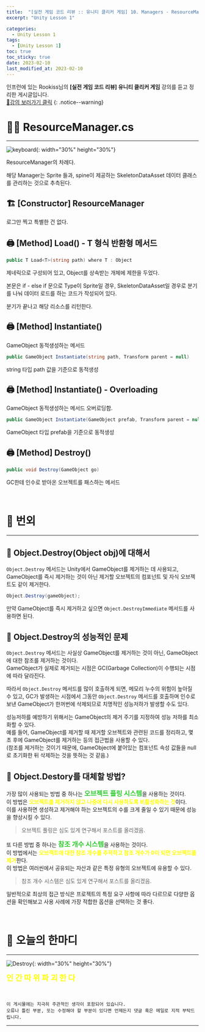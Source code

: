 ```yaml
---
title:  "[실전 게임 코드 리뷰 :: 유니티 클리커 게임] 10. Managers - ResourceManager"
excerpt: "Unity Lesson 1"

categories:
  - Unity Lesson 1
tags:
  - [Unity Lesson 1]
toc: true
toc_sticky: true
date: 2023-02-10
last_modified_at: 2023-02-10
---
```


인프런에 있는 Rookiss님의 **[실전 게임 코드 리뷰] 유니티 클리커 게임** 강의를 듣고 정리한 게시글입니다.
<br>
[🔔강의 보러가기 클릭](https://www.inflearn.com/course/%EC%8B%A4%EC%A0%84%EA%B2%8C%EC%9E%84-%EC%BD%94%EB%93%9C%EB%A6%AC%EB%B7%B0-%EC%9C%A0%EB%8B%88%ED%8B%B0-%ED%81%B4%EB%A6%AC%EC%BB%A4)
{: .notice--warning}

# 🧑‍💼 ResourceManager.cs
<hr style="width:100%" />

![keyboard](https://media.giphy.com/media/JIX9t2j0ZTN9S/giphy.gif){: width="30%" height="30%"}

ResourceManager의 차례다.

해당 Manager는 Sprite 들과, spine이 제공하는 SkeletonDataAsset 데이터 클래스를 관리하는 것으로 추측된다.

## 🏗️ [Constructor] ResourceManager

로그만 찍고 특별한 건 없다.

## 🖨️ [Method] Load() - T 형식 반환형 메서드

```c#
public T Load<T>(string path) where T : Object
```

제네릭으로 구성되어 있고, Object를 상속받는 개체에 제한을 두었다.

본문은 if - else if 문으로 Type이 Sprite일 경우, SkeletonDataAsset일 경우로 분기를 나눠 데이터 로드를 하는 코드가 작성되어 있다.

분기가 끝나고 해당 리소스를 리턴한다.

## 🖨️ [Method] Instantiate()

GameObject 동적생성하는 메서드 

```c#
public GameObject Instantiate(string path, Transform parent = null)
```

string 타입 path 값을 기준으로 동적생성


## 🖨️ [Method] Instantiate() - Overloading

GameObject 동적생성하는 메서드 오버로딩함.

```c#
public GameObject Instantiate(GameObject prefab, Transform parent = null)
```

GameObject 타입 prefab을 기준으로 동적생성 

## 🖨️ [Method] Destroy()

```c#
public void Destroy(GameObject go)
```

GC한테 인수로 받아온 오브젝트를 패스하는 메서드

<br>

# 🌈 번외
<hr style="width:100%" />

## 🤔 Object.Destroy(Object obj)에 대해서 

`Object.Destroy` 메서드는 Unity에서 GameObject를 제거하는 데 사용되고, GameObject를 즉시 제거하는 것이 아닌 제거할 오브젝트의 컴포넌트 및 자식 오브젝트도 같이 제거한다.

```c#
Object.Destroy(gameObject);
```

만약 GameObject를 즉시 제거하고 싶으면 `Object.DestroyImmediate` 메서드를 사용하면 된다.

## 🤔 Object.Destroy의 성능적인 문제

`Object.Destroy` 메서드는 사실상 GameObject를 제거하는 것이 아닌, GameObject에 대한 참조를 제거하는 것이다.  
GameObject가 실제로 제거되는 시점은 GC(Garbage Collection)이 수행되는 시점에 따라 달라진다.

따라서 `Object.Destroy` 메서드를 많이 호출하게 되면, 메모리 누수의 위험이 높아질 수 있고, GC가 발생하는 시점에서 그동안 `Object.Destroy` 메서드를 호출하며 인수로 보낸 GameObject가 한꺼번에 삭제되므로 치명적인 성능저하가 발생할 수도 있다.

성능저하를 예방하기 위해서는 GameObject의 제거 주기를 지정하여 성능 저하를 최소화할 수 있다.    
예를 들어, GameObject를 제거할 때 제거할 오브젝트와 관련된 코드를 정리하고, 몇 초 후에 GameObject를 제거하는 등의 접근법을 사용할 수 있다.  
(참조를 제거하는 것이기 때문에, GameObject에 붙어있는 컴포넌트 속성 값들을 null로 초기화한 뒤 삭제하는 것을 뜻하는 것 같음.)

## 🤔 Object.Destory를 대체할 방법?

가장 많이 사용되는 방법 중 하나는 <strong style="color:limegreen; font-size:13pt">오브젝트 풀링 시스템</strong>을 사용하는 것이다.  
이 방법은 <strong style="color:yellow;">오브젝트를 제거하지 않고 나중에 다시 사용하도록 비활성화하는 것</strong>이다.  
이를 사용하면 생성하고 제거해야 하는 오브젝트의 수를 크게 줄일 수 있기 때문에 성능을 향상시킬 수 있다.

>오브젝트 풀링은 심도 있게 연구해서 포스트를 올리겠음.

또 다른 방법 중 하나는 <strong style="color:limegreen; font-size:13pt">참조 개수 시스템</strong>을 사용하는 것이다.  
이 방법에서는 <strong style="color:yellow;">오브젝트에 대한 참조 개수를 추적하고 참조 개수가 0이 되면 오브젝트를 제거</strong>한다.  
이 방법은 여러씬에서 공유되는 자산과 같은 특정 유형의 오브젝트에 유용할 수 있다.

>참조 개수 시스템은 심도 있게 연구해서 포스트를 올리겠음.

일반적으로 최상의 접근 방식은 프로젝트의 특정 요구 사항에 따라 다르므로 다양한 옵션을 확인해보고 사용 사례에 가장 적합한 옵션을 선택하는 것 좋다.

<br>

# 📢 오늘의 한마디
<hr style="width:100%" />

![Destroy](https://media.giphy.com/media/ckJF143W1gBS8Hk833/giphy.gif){: width="30%" height="30%"}

<strong style="color:Yellow; font-size:15pt">인 간 따 위 파 괴 한 다</strong>

<br>

    이 게시물에는 지극히 주관적인 생각이 포함되어 있습니다. 
    오류나 틀린 부분, 또는 수정해야 할 부분이 있다면 언제든지 댓글 혹은 메일로 지적 부탁드립니다.
    
<hr>

